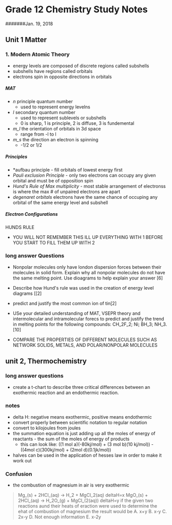 # Grade 12 Chemistry Study Notes
#######Jan. 19, 2018
## Unit 1 Matter
### 1. Modern Atomic Theory
- energy levels are composed of discrete regions called subshells
- subshells have regions called orbitals
- electrons spin in opposite directions in orbitals

##### MAT
- *n* principle quantum number
	- used to represent energy levelns
- *l* secondary quantum number
	- used to represent sublevels or subshells
	- 0 is sharp, 1 is principle, 2 is diffuse, 3 is fundemental
- *m_l* the orientation of orbitals in 3d space
	- range from -l to l
- *m_s* the direction an electron is spinning
	- -1/2 or 1/2


##### Principles
- *aufbau principle - fill orbitals of lowest energy first
- *Pauli exclusion Principle* - only two electrons can occupy any given orbital and must be of opposition spin
-  *Hund's Rule of Max multiplicity* - most stable arrangement of electronss is where the max # of unpaired electrons are apart
- *degenaret orbitals* electrons have the same chance of occuping any orbital of the same energy level and subshell



##### Electron Configurations


HUNDS RULE
- YOU WILL NOT REMEMBER THIS
ILL UP EVERYTHING WITH 1 BEFORE YOU START TO FILL THEM UP WITH 2





### long answer Questions

- Nonpolar molecules only have london dispersion forces between their molecules in solid form. Explain why all nonpolar molecules do not have the same melting point. Use dioagrams to help explain your answer [6]
- Describe how Hund's rule was used in the creation of energy level diagrams [[2]
- predict and justify the most common ion of tin[2]
- USe your detailed understanding of MAT, VSEPR theory and intermolecular and intramolecular forecs to predict and justify the trend in melting points for the following compounds: CH_2F_2; Ni; BH_3; NH_3. [10]

- COMPARE THE PROPERTIES OF DIFFERENT MOLECULES SUCH AS NETWORK SOLIDS, METALS, AND POLAR/NONPOLAR MOLECULES







## unit 2, Thermochemistry

### long answer questions
- create a t-chart to describe three critical differences between an exothermic reaction and an endothermic reaction.

### notes
- delta H: negative means exothermic, positive means endothermic
- convert properly between scientific notation to regular notation
- convert to kilojoules from joules
- the summation equation is just adding up all the moles of energy of reactants - the sum of the moles of energy of products
	- this can look like: ((1 mol a)(-80kj/mol) + (3 mol b)(10 kj/mol)) - ((4mol c)(300kj/mol) + (2mol d)(0.1jk/mol))
- halves can be used in the application of hesses law in order to make it work out

### Confusion
- the combustion of magnesium in air is very exothermic
> Mg_(s) + 2HCl_(aq) -> H_2 + MgCl_2(aq) 	deltaH=x
> MgO_(s) + 2HCl_(aq) -> H_2O_(g) + MgCl_(2(aq)) deltaH=y
if the given two reactions aund their heats of eraction were used to determine the ehat of combustion of magnesium the result would be 
A. x+y
B. x-y
C. 2x-y
D.  Not enough information
E. x-2y
